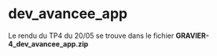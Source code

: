 # dev_avancee_app

Le rendu du TP4 du 20/05 se trouve dans le fichier **GRAVIER-4_dev_avancee_app.zip**
